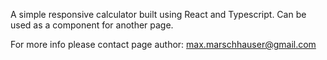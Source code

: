 A simple responsive calculator built using React and Typescript. Can be used as a component for another page.

For more info please contact page author: max.marschhauser@gmail.com

